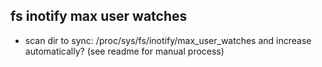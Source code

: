## fs inotify max user watches
- scan dir to sync: /proc/sys/fs/inotify/max_user_watches
  and increase automatically? (see readme for manual process)
